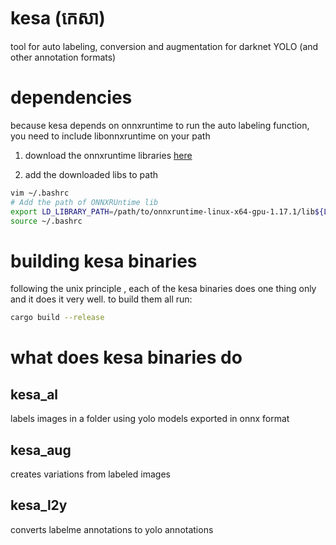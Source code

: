 # kesa (កេសា)
tool for auto labeling, conversion and augmentation for darknet YOLO (and other annotation formats)

# dependencies
because kesa depends on onnxruntime to run the auto labeling function, you need to include libonnxruntime on your path
<br>
1. download the onnxruntime libraries [here](https://github.com/microsoft/onnxruntime/releases)

2. add the downloaded libs to path

```bash
vim ~/.bashrc
# Add the path of ONNXRUntime lib
export LD_LIBRARY_PATH=/path/to/onnxruntime-linux-x64-gpu-1.17.1/lib${LD_LIBRARY_PATH:+:${LD_LIBRARY_PATH}}
source ~/.bashrc
```

# building kesa binaries
following the unix principle , each of the kesa binaries does one thing only and it does it very well.
to build them all run:
```bash
cargo build --release
```
# what does kesa binaries do
## kesa_al
labels images in a folder using yolo models exported in onnx format

## kesa_aug
creates variations from labeled images

## kesa_l2y

converts labelme annotations to yolo annotations
